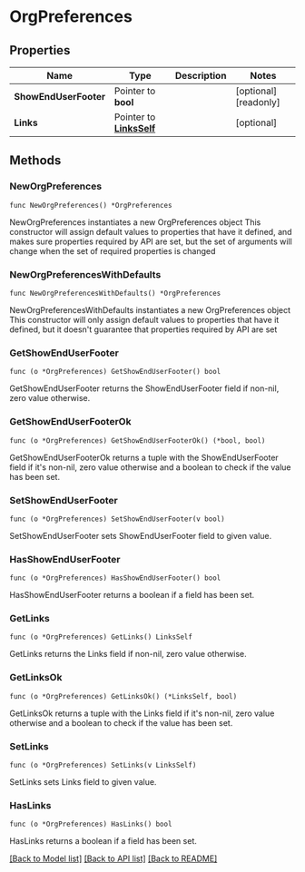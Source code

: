 # OrgPreferences

## Properties

Name | Type | Description | Notes
------------ | ------------- | ------------- | -------------
**ShowEndUserFooter** | Pointer to **bool** |  | [optional] [readonly] 
**Links** | Pointer to [**LinksSelf**](LinksSelf.md) |  | [optional] 

## Methods

### NewOrgPreferences

`func NewOrgPreferences() *OrgPreferences`

NewOrgPreferences instantiates a new OrgPreferences object
This constructor will assign default values to properties that have it defined,
and makes sure properties required by API are set, but the set of arguments
will change when the set of required properties is changed

### NewOrgPreferencesWithDefaults

`func NewOrgPreferencesWithDefaults() *OrgPreferences`

NewOrgPreferencesWithDefaults instantiates a new OrgPreferences object
This constructor will only assign default values to properties that have it defined,
but it doesn't guarantee that properties required by API are set

### GetShowEndUserFooter

`func (o *OrgPreferences) GetShowEndUserFooter() bool`

GetShowEndUserFooter returns the ShowEndUserFooter field if non-nil, zero value otherwise.

### GetShowEndUserFooterOk

`func (o *OrgPreferences) GetShowEndUserFooterOk() (*bool, bool)`

GetShowEndUserFooterOk returns a tuple with the ShowEndUserFooter field if it's non-nil, zero value otherwise
and a boolean to check if the value has been set.

### SetShowEndUserFooter

`func (o *OrgPreferences) SetShowEndUserFooter(v bool)`

SetShowEndUserFooter sets ShowEndUserFooter field to given value.

### HasShowEndUserFooter

`func (o *OrgPreferences) HasShowEndUserFooter() bool`

HasShowEndUserFooter returns a boolean if a field has been set.

### GetLinks

`func (o *OrgPreferences) GetLinks() LinksSelf`

GetLinks returns the Links field if non-nil, zero value otherwise.

### GetLinksOk

`func (o *OrgPreferences) GetLinksOk() (*LinksSelf, bool)`

GetLinksOk returns a tuple with the Links field if it's non-nil, zero value otherwise
and a boolean to check if the value has been set.

### SetLinks

`func (o *OrgPreferences) SetLinks(v LinksSelf)`

SetLinks sets Links field to given value.

### HasLinks

`func (o *OrgPreferences) HasLinks() bool`

HasLinks returns a boolean if a field has been set.


[[Back to Model list]](../README.md#documentation-for-models) [[Back to API list]](../README.md#documentation-for-api-endpoints) [[Back to README]](../README.md)


